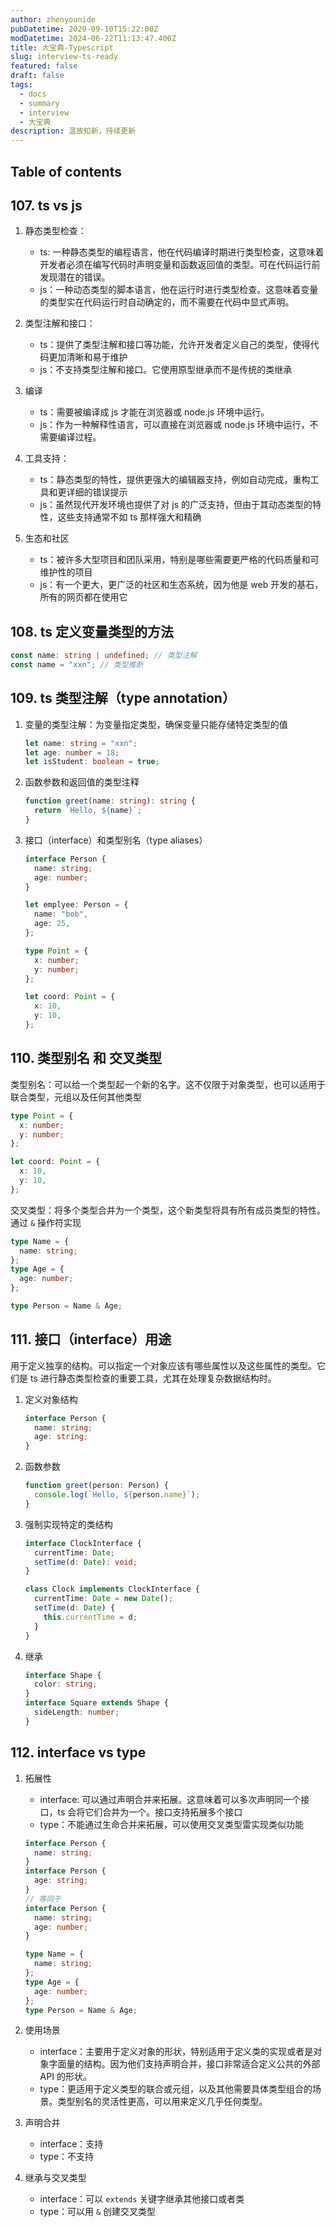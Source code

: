 ```yaml
---
author: zhenyounide
pubDatetime: 2020-09-10T15:22:00Z
modDatetime: 2024-06-22T11:13:47.400Z
title: 大宝典-Typescript
slug: interview-ts-ready
featured: false
draft: false
tags:
  - docs
  - summary
  - interview
  - 大宝典
description: 温故知新，持续更新
---
```


## Table of contents

## 107. ts vs js

1. 静态类型检查：

   - ts: 一种静态类型的编程语言，他在代码编译时期进行类型检查，这意味着开发者必须在编写代码时声明变量和函数返回值的类型。可在代码运行前发现潜在的错误。
   - js：一种动态类型的脚本语言，他在运行时进行类型检查。这意味着变量的类型实在代码运行时自动确定的，而不需要在代码中显式声明。

2. 类型注解和接口：

   - ts：提供了类型注解和接口等功能，允许开发者定义自己的类型，使得代码更加清晰和易于维护
   - js：不支持类型注解和接口。它使用原型继承而不是传统的类继承

3. 编译

   - ts：需要被编译成 js 才能在浏览器或 node.js 环境中运行。
   - js：作为一种解释性语言，可以直接在浏览器或 node.js 环境中运行，不需要编译过程。

4. 工具支持：
   - ts：静态类型的特性，提供更强大的编辑器支持，例如自动完成，重构工具和更详细的错误提示
   - js：虽然现代开发环境也提供了对 js 的广泛支持，但由于其动态类型的特性，这些支持通常不如 ts 那样强大和精确
5. 生态和社区
   - ts：被许多大型项目和团队采用，特别是哪些需要更严格的代码质量和可维护性的项目
   - js：有一个更大，更广泛的社区和生态系统，因为他是 web 开发的基石，所有的网页都在使用它

## 108. ts 定义变量类型的方法

```ts
const name: string | undefined; // 类型注解
const name = "xxn"; // 类型推断
```

## 109. ts 类型注解（type annotation）

1. 变量的类型注解：为变量指定类型，确保变量只能存储特定类型的值

   ```ts
   let name: string = "xxn";
   let age: number = 18;
   let isStudent: boolean = true;
   ```

2. 函数参数和返回值的类型注释

   ```ts
   function greet(name: string): string {
     return `Hello, ${name}`;
   }
   ```

3. 接口（interface）和类型别名（type aliases）

   ```ts
   interface Person {
     name: string;
     age: number;
   }

   let emplyee: Person = {
     name: "bob",
     age: 25,
   };

   type Point = {
     x: number;
     y: number;
   };

   let coord: Point = {
     x: 10,
     y: 10,
   };
   ```

## 110. 类型别名 和 交叉类型

类型别名：可以给一个类型起一个新的名字。这不仅限于对象类型，也可以适用于联合类型，元组以及任何其他类型

```ts
type Point = {
  x: number;
  y: number;
};

let coord: Point = {
  x: 10,
  y: 10,
};
```

交叉类型：将多个类型合并为一个类型，这个新类型将具有所有成员类型的特性。通过 `&` 操作符实现

```ts
type Name = {
  name: string;
};
type Age = {
  age: number;
};

type Person = Name & Age;
```

## 111. 接口（interface）用途

用于定义独享的结构。可以指定一个对象应该有哪些属性以及这些属性的类型。它们是 ts 进行静态类型检查的重要工具，尤其在处理复杂数据结构时。

1. 定义对象结构

   ```ts
   interface Person {
     name: string;
     age: string;
   }
   ```

2. 函数参数

   ```ts
   function greet(person: Person) {
     console.log(`Hello, ${person.name}`);
   }
   ```

3. 强制实现特定的类结构

   ```ts
   interface ClockInterface {
     currentTime: Date;
     setTime(d: Date): void;
   }

   class Clock implements ClockInterface {
     currentTime: Date = new Date();
     setTime(d: Date) {
       this.currentTime = d;
     }
   }
   ```

4. 继承

   ```ts
   interface Shape {
     color: string;
   }
   interface Square extends Shape {
     sideLength: number;
   }
   ```

## 112. interface vs type

1. 拓展性

   - interface: 可以通过声明合并来拓展。这意味着可以多次声明同一个接口，ts 会将它们合并为一个。接口支持拓展多个接口
   - type：不能通过生命合并来拓展，可以使用交叉类型雷实现类似功能

   ```ts
   interface Person {
     name: string;
   }
   interface Person {
     age: string;
   }
   // 等同于
   interface Person {
     name: string;
     age: number;
   }

   type Name = {
     name: string;
   };
   type Age = {
     age: number;
   };
   type Person = Name & Age;
   ```

2. 使用场景

   - interface：主要用于定义对象的形状，特别适用于定义类的实现或者是对象字面量的结构。因为他们支持声明合并，接口非常适合定义公共的外部 API 的形状。
   - type：更适用于定义类型的联合或元组，以及其他需要具体类型组合的场景。类型别名的灵活性更高，可以用来定义几乎任何类型。

3. 声明合并

   - interface：支持
   - type：不支持

4. 继承与交叉类型

   - interface：可以 `extends` 关键字继承其他接口或者类
   - type：可以用 `&` 创建交叉类型
